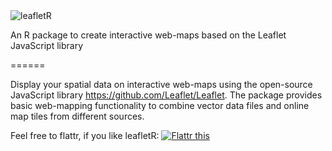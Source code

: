 <img src="http://home.arcor.de/fett32/leafletR_logo.png" alt="leafletR" />

An R package to create interactive web-maps based on the Leaflet JavaScript library

======

Display your spatial data on interactive web-maps using the open-source JavaScript library https://github.com/Leaflet/Leaflet. The package provides basic web-mapping functionality to combine vector data files and online map tiles from different sources.

Feel free to flattr, if you like leafletR: <a href="https://flattr.com/submit/auto?user_id=chgrl&amp;url=https%3A%2F%2Fgithub.com/chgrl/leafletR" target="_blank"><img src="http://api.flattr.com/button/flattr-badge-large.png" alt="Flattr this" title="Flattr this" border="0" /></a>
